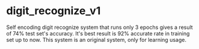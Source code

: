 # digit_recognize_v1
Self encoding digit recognize system that runs only 3 epochs gives a result of 74% test set's accuracy. It's best result is 92% accurate rate in training set up to now. This system is an original system, only for learning usage.
